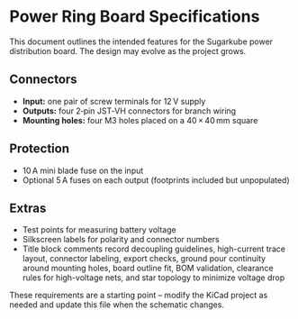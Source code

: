 # Power Ring Board Specifications

This document outlines the intended features for the Sugarkube power distribution board.
The design may evolve as the project grows.

## Connectors

- **Input:** one pair of screw terminals for 12 V supply
- **Outputs:** four 2‑pin JST‑VH connectors for branch wiring
- **Mounting holes:** four M3 holes placed on a 40 × 40 mm square

## Protection

- 10 A mini blade fuse on the input
- Optional 5 A fuses on each output (footprints included but unpopulated)

## Extras

- Test points for measuring battery voltage
- Silkscreen labels for polarity and connector numbers
- Title block comments record decoupling guidelines, high-current trace layout, connector
  labeling, export checks, ground pour continuity around mounting holes, board outline fit,
  BOM validation, clearance rules for high-voltage nets, and star topology to minimize voltage drop

These requirements are a starting point – modify the KiCad project as needed and
update this file when the schematic changes.
